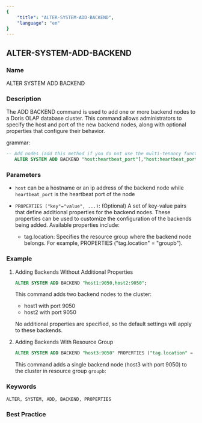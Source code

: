 ```yaml
---
{
    "title": "ALTER-SYSTEM-ADD-BACKEND",
    "language": "en"
}
---
```


<!--
Licensed to the Apache Software Foundation (ASF) under one
or more contributor license agreements.  See the NOTICE file
distributed with this work for additional information
regarding copyright ownership.  The ASF licenses this file
to you under the Apache License, Version 2.0 (the
"License"); you may not use this file except in compliance
with the License.  You may obtain a copy of the License at

  http://www.apache.org/licenses/LICENSE-2.0

Unless required by applicable law or agreed to in writing,
software distributed under the License is distributed on an
"AS IS" BASIS, WITHOUT WARRANTIES OR CONDITIONS OF ANY
KIND, either express or implied.  See the License for the
specific language governing permissions and limitations
under the License.
-->

## ALTER-SYSTEM-ADD-BACKEND

### Name

ALTER SYSTEM ADD BACKEND

### Description

The ADD BACKEND command is used to add one or more backend nodes to a Doris OLAP database cluster. This command allows administrators to specify the host and port of the new backend nodes, along with optional properties that configure their behavior.

grammar:

```sql
-- Add nodes (add this method if you do not use the multi-tenancy function)
   ALTER SYSTEM ADD BACKEND "host:heartbeat_port"[,"host:heartbeat_port"...] [PROPERTIES ("key"="value", ...)];
````

### Parameters

* `host` can be a hostname or an ip address of the backend node while `heartbeat_port` is the heartbeat port of the node
* `PROPERTIES ("key"="value", ...)`: (Optional) A set of key-value pairs that define additional properties for the backend nodes. These properties can be used to customize the configuration of the backends being added. Available properties include:

    * tag.location: Specifies the resource group where the backend node belongs. For example, PROPERTIES ("tag.location" = "groupb").

### Example

 1. Adding Backends Without Additional Properties 

    ```sql
    ALTER SYSTEM ADD BACKEND "host1:9050,host2:9050";
    ````

    This command adds two backend nodes to the cluster:

    * host1 with port 9050
    * host2 with port 9050

    No additional properties are specified, so the default settings will apply to these backends.

2. Adding Backends With Resource Group

    ```sql
    ALTER SYSTEM ADD BACKEND "host3:9050" PROPERTIES ("tag.location" = "groupb");
    ````

    This command adds a single backend node (host3 with port 9050) to the cluster in resource group `groupb`:

### Keywords

    ALTER, SYSTEM, ADD, BACKEND, PROPERTIES

### Best Practice
